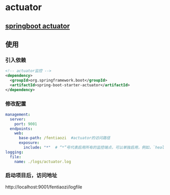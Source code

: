 # actuator
## [springboot actuator](https://docs.spring.io/spring-boot/docs/2.0.5.RELEASE/reference/htmlsingle/#production-ready)
## 使用
### 引入依赖
```xml
<!-- actuator监控 -->
<dependency>
  <groupId>org.springframework.boot</groupId>
  <artifactId>spring-boot-starter-actuator</artifactId>
</dependency>
```
### 修改配置
```yaml
management:
  server:
    port: 9001
  endpoints:
    web:
      base-path: /fentiaozi  #actuator的访问路径
      exposure:
        include: "*"  # “*”号代表启用所有的监控端点，可以单独启用，例如，`health`，`info`，`metrics`等
logging:
  file:
    name: ./logs/actuator.log
```

### 启动项目后，访问地址  
http://localhost:9001/fentiaozi/logfile
